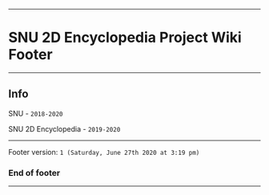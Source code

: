 
***

# SNU 2D Encyclopedia Project Wiki Footer

***

## Info

SNU - `2018-2020`

SNU 2D Encyclopedia - `2019-2020`

***

Footer version: `1 (Saturday, June 27th 2020 at 3:19 pm)`

### End of footer

***
